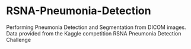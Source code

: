 # RSNA-Pneumonia-Detection
Performing Pneumonia Detection and Segmentation from DICOM images. Data provided from the Kaggle competition RSNA Pneumonia Detection Challenge

